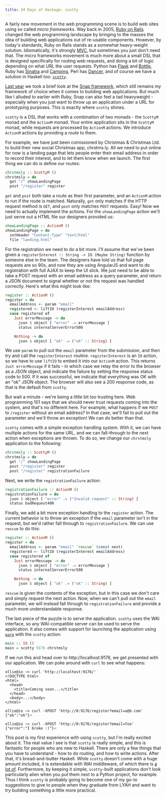 ```yaml
---
title: 24 Days of Hackage: scotty
---
```


A fairly new movement in the web programming scene is to build web sites using
so called *micro frameworks*. Way back in 2005,
[Ruby on Rails](http://rubyonrails.org) changed the web programming landscape by
bringing to the masses the idea of building web applications out of re-usable
components. However, by today's standards, Ruby on Rails stands as a somewhat
heavy-weight solution. Idiomatically, it's strongly
[MVC](http://en.wikipedia.org/wiki/Model%E2%80%93view%E2%80%93controller), but
sometimes you just don't need that. The micro frameworks movement is much more
about a small DSL that is designed specifically for routing web requests, and
doing a bit of logic depending on what URL the user requests. Python has
[Flask](http://flask.pocoo.org/) and [Bottle](http://bottlepy.org/docs/dev/),
Ruby has [Sinatra](http://www.sinatrarb.com/) and [Camping](http://camping.io/),
Perl has [Dancer](http://www.perldancer.org/), and of course we have a solution
in Haskell too: [`scotty`](http://hackage.haskell.org/package/scotty).

[Last year](/posts/2012-12-19-24-days-of-hackage-snap.html) we took a brief look
at the [Snap framework](http://snapframework.com), which still remains my framework
of choice when it comes to building web applications. But much like I alluded to
earlier with Ruby, Snap can also feel a tad heavyweight - especially when you
just want to throw up an application under a URL for prototyping purposes. This
is exactly where `scotty` shines.

`scotty` is a DSL that works with a combination of two monads - the `ScottyM`
monad and the `ActionM` monad. Your entire application sits in the `ScottyM`
monad, while requests are processed by `ActionM` actions. We introduce `ActionM`
actions by providing a *route* to them.

For example, we have just been comissioned by Christmas & Christmas
Ltd. to build their new social Christmas app, chrstms.ly. All we need to put
online for now is a landing page that lets people enter their email address in
order to record their interest, and to let them know when we launch. The first thing
we can do is define our routes:

```haskell
chrstmsly :: ScottyM ()
chrstmsly = do
  get "/" showLandingPage
  post "/register" register
```

`get` and `post` both take a route as their first parameter, and an `ActionM`
action to run if the route is matched. Naturally, `get` only matches if the HTTP
request method is `GET`, and `post` only matches `POST` requests. Easy! Now we
need to actually implement the actions. For the `showLandingPage` action we'll
just serve out a HTML file our designers provided us:

```haskell
showLandingPage :: ActionM ()
showLandingPage = do
  setHeader "Content-Type" "text/html"
  file "landing.html"
```

For the registration we need to do a bit more. I'll assume that we've been given
a `registerInterest :: String -> IO (Maybe String)` function by someone else in the
team. The designers have told us that full page requests are so 90s, and now
they are using AngularJS and want to do registration with full AJAX to keep the
UI slick. We just need to be able to take a POST request with an email address
as a query parameter, and return a JSON document to signal whether or not the
request was handled correctly. Here's what this might look like:

```haskell
register :: ActionM ()
register = do
  emailAddress <- param "email"
  registered <- liftIO (registerInterest emailAddress)
  case registered of
    Just errorMessage -> do
      json $ object [ "error" .= errorMessage ]
      status internalServerError500

    Nothing -> do
      json $ object [ "ok" .= ("ok" :: String) ]
```

We use `param` to pull out the `email` parameter from the submission, and then
try and call the `registerInterest` routine. `registerInterest` is an `IO`
action, so we have to use `liftIO` to embed it into our `ActionM` action. This
returns `Just errorMessage` if it fails - in which case we relay the error to
the browser as a JSON object, and indicate the failure by setting the response
status code to 500. If it was successful, we indicate that everything was OK
with an "ok" JSON object. The browser will also see a 200 response code, as that
is the default from `scotty`.

But wait a minute - we're being a little bit too trusting here. Web programming
101 says that we should never trust requests coming into the system, and that's
no different here. For example, what happens if we `POST` to `/register` without
an email address? In that case, we'll fail to pull out the parameter and
we'll throw an exception! We can do better than that.

`scotty` comes with a simple exception handling system. With it, we can have
multiple actions for the same URL, and we can fall-through to the next action
when exceptions are thrown. To do so, we change our `chrstmsly` application to
the following:

```haskell
chrstmsly :: ScottyM ()
chrstmsly = do
  get "/" showLandingPage
  post "/register" register
  post "/register" registrationFailure
```

Next, we write the `registrationFailure` action:

```haskell
registrationFailure :: ActionM ()
registrationFailure = do
  json $ object [ "error" .= ("Invalid request" :: String) ]
  status badRequest400
```

Finally, we add a bit more exception handling to the `register` action. The
current behavior is to throw an exception if the `email` parameter isn't in the
request, but we'd rather fall through to `registrationFailure`. We can use
`rescue` to do this:


```haskell
register :: ActionM ()
register = do
  emailAddress <- param "email" `rescue` (const next)
  registered <- liftIO (registerInterest emailAddress)
  case registered of
    Just errorMessage -> do
      json $ object [ "error" .= errorMessage ]
      status internalServerError500

    Nothing -> do
      json $ object [ "ok" .= ("ok" :: String) ]
```

`rescue` is given the contents of the exception, but in this case we don't care
and simply request the next action. Now, when we can't pull out the `email`
parameter, we will instead fall through to `registrationFailure` and provide a
much more understandable response.

The last piece of the puzzle is to serve the application. `scotty` uses the WAI
interface, so any WAI-compatible server can be used to serve the
application. It also comes with support for launching the application using
[`warp`](http://hackage.haskell.org/package/warp) with the `scotty` action:

```haskell
main :: IO ()
main = scotty 9176 chrstmsly
```

If we run this and head over to http://localhost:9176, we get presented with our
application. We can poke around with `curl` to see what happens:

```
ollie@io ~> curl 'http://localhost:9176/'
<!DOCTYPE html>
<html>
  <head>
    <title>Coming soon...</title>
  </head>
  <body>...</body>
</html>

ollie@io ~> curl -XPOST 'http://0:9176/register?email=a@b.com'
{"ok":"ok"}⏎

ollie@io ~> curl -XPOST 'http://0:9176/register?email=foo'
{"error":"I broke :("}⏎
```

This post is my first experience with using `scotty`, but I'm really excited
about it. The real value I see is that `scotty` is really simple, and this is
fantastic for people who are new to Haskell. There are only a few things that
you have to understand - how to do routing, and how to write actions. After
that, it's bread-and-butter Haskell. While `scotty` doesn't come with a huge
amount included, it is extendable with WAI middleware, of which there is
[a lot of](http://hackage.haskell.org/packages/search?terms=wai). Furthermore,
by keeping it simple, `scotty`-built applications don't look particularly
alien when you put them next to a Python project, for example. Thus I think
`scotty` is probably going to become one of my go-to suggestions to give to
people when they graduate from LYAH and want to try building something a little
more practical.

